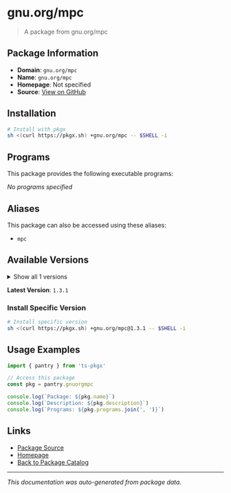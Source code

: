 # gnu.org/mpc

> A package from gnu.org/mpc

## Package Information

- **Domain**: `gnu.org/mpc`
- **Name**: `gnu.org/mpc`
- **Homepage**: Not specified
- **Source**: [View on GitHub](https://github.com/pkgxdev/pantry/tree/main/projects/gnu.org/mpc/package.yml)

## Installation

```bash
# Install with pkgx
sh <(curl https://pkgx.sh) +gnu.org/mpc -- $SHELL -i
```

## Programs

This package provides the following executable programs:

*No programs specified*

## Aliases

This package can also be accessed using these aliases:

- `mpc`

## Available Versions

<details>
<summary>Show all 1 versions</summary>

- `1.3.1`

</details>

**Latest Version**: `1.3.1`

### Install Specific Version

```bash
# Install specific version
sh <(curl https://pkgx.sh) +gnu.org/mpc@1.3.1 -- $SHELL -i
```

## Usage Examples

```typescript
import { pantry } from 'ts-pkgx'

// Access this package
const pkg = pantry.gnuorgmpc

console.log(`Package: ${pkg.name}`)
console.log(`Description: ${pkg.description}`)
console.log(`Programs: ${pkg.programs.join(', ')}`)
```

## Links

- [Package Source](https://github.com/pkgxdev/pantry/tree/main/projects/gnu.org/mpc/package.yml)
- [Homepage](#)
- [Back to Package Catalog](../package-catalog.md)

---

*This documentation was auto-generated from package data.*
